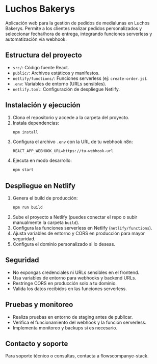 
# Luchos Bakerys

Aplicación web para la gestión de pedidos de medialunas en Luchos Bakerys. Permite a los clientes realizar pedidos personalizados y seleccionar fecha/hora de entrega, integrando funciones serverless y automatización vía webhook.

## Estructura del proyecto

- `src/`: Código fuente React.
- `public/`: Archivos estáticos y manifestos.
- `netlify/functions/`: Funciones serverless (ej: `create-order.js`).
- `.env`: Variables de entorno (URLs sensibles).
- `netlify.toml`: Configuración de despliegue Netlify.

## Instalación y ejecución

1. Clona el repositorio y accede a la carpeta del proyecto.
2. Instala dependencias:
	```bash
	npm install
	```
3. Configura el archivo `.env` con la URL de tu webhook n8n:
	```env
	REACT_APP_WEBHOOK_URL=https://tu-webhook-url
	```
4. Ejecuta en modo desarrollo:
	```bash
	npm start
	```

## Despliegue en Netlify

1. Genera el build de producción:
	```bash
	npm run build
	```
2. Sube el proyecto a Netlify (puedes conectar el repo o subir manualmente la carpeta `build`).
3. Configura las funciones serverless en Netlify (`netlify/functions`).
4. Ajusta variables de entorno y CORS en producción para mayor seguridad.
5. Configura el dominio personalizado si lo deseas.

## Seguridad

- No expongas credenciales ni URLs sensibles en el frontend.
- Usa variables de entorno para webhooks y backend URLs.
- Restringe CORS en producción solo a tu dominio.
- Valida los datos recibidos en las funciones serverless.

## Pruebas y monitoreo

- Realiza pruebas en entorno de staging antes de publicar.
- Verifica el funcionamiento del webhook y la función serverless.
- Implementa monitoreo y backups si es necesario.

## Contacto y soporte

Para soporte técnico o consultas, contacta a flowscompanye-stack.
